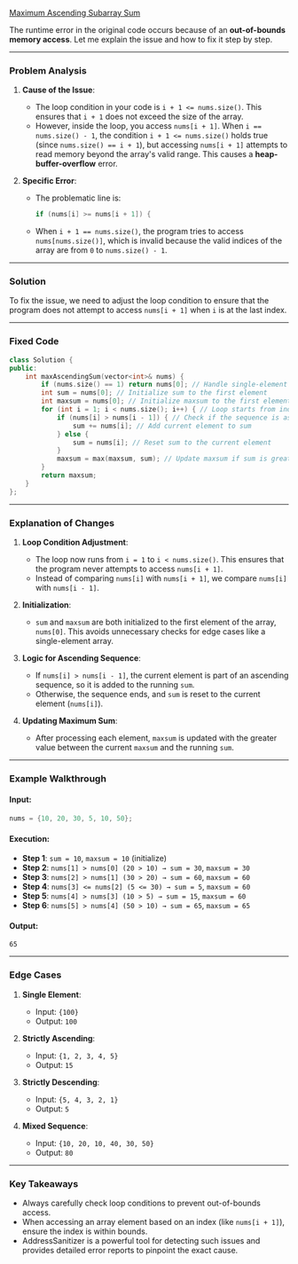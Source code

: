 [Maximum Ascending Subarray Sum](https://leetcode.com/problems/maximum-ascending-subarray-sum/description/)

The runtime error in the original code occurs because of an **out-of-bounds memory access**. Let me explain the issue and how to fix it step by step.

---

### Problem Analysis
1. **Cause of the Issue**:
   - The loop condition in your code is `i + 1 <= nums.size()`. This ensures that `i + 1` does not exceed the size of the array.
   - However, inside the loop, you access `nums[i + 1]`. When `i == nums.size() - 1`, the condition `i + 1 <= nums.size()` holds true (since `nums.size() == i + 1`), but accessing `nums[i + 1]` attempts to read memory beyond the array's valid range. This causes a **heap-buffer-overflow** error.

2. **Specific Error**:
   - The problematic line is:
     ```cpp
     if (nums[i] >= nums[i + 1]) {
     ```
   - When `i + 1 == nums.size()`, the program tries to access `nums[nums.size()]`, which is invalid because the valid indices of the array are from `0` to `nums.size() - 1`.

---

### Solution
To fix the issue, we need to adjust the loop condition to ensure that the program does not attempt to access `nums[i + 1]` when `i` is at the last index.

---

### Fixed Code
```cpp
class Solution {
public:
    int maxAscendingSum(vector<int>& nums) {
        if (nums.size() == 1) return nums[0]; // Handle single-element case
        int sum = nums[0]; // Initialize sum to the first element
        int maxsum = nums[0]; // Initialize maxsum to the first element
        for (int i = 1; i < nums.size(); i++) { // Loop starts from index 1
            if (nums[i] > nums[i - 1]) { // Check if the sequence is ascending
                sum += nums[i]; // Add current element to sum
            } else {
                sum = nums[i]; // Reset sum to the current element
            }
            maxsum = max(maxsum, sum); // Update maxsum if sum is greater
        }
        return maxsum;
    }
};
```

---

### Explanation of Changes
1. **Loop Condition Adjustment**:
   - The loop now runs from `i = 1` to `i < nums.size()`. This ensures that the program never attempts to access `nums[i + 1]`.
   - Instead of comparing `nums[i]` with `nums[i + 1]`, we compare `nums[i]` with `nums[i - 1]`.

2. **Initialization**:
   - `sum` and `maxsum` are both initialized to the first element of the array, `nums[0]`. This avoids unnecessary checks for edge cases like a single-element array.

3. **Logic for Ascending Sequence**:
   - If `nums[i] > nums[i - 1]`, the current element is part of an ascending sequence, so it is added to the running `sum`.
   - Otherwise, the sequence ends, and `sum` is reset to the current element (`nums[i]`).

4. **Updating Maximum Sum**:
   - After processing each element, `maxsum` is updated with the greater value between the current `maxsum` and the running `sum`.

---

### Example Walkthrough
#### Input:
```cpp
nums = {10, 20, 30, 5, 10, 50};
```

#### Execution:
- **Step 1**: `sum = 10`, `maxsum = 10` (initialize)
- **Step 2**: `nums[1] > nums[0] (20 > 10) → sum = 30`, `maxsum = 30`
- **Step 3**: `nums[2] > nums[1] (30 > 20) → sum = 60`, `maxsum = 60`
- **Step 4**: `nums[3] <= nums[2] (5 <= 30) → sum = 5`, `maxsum = 60`
- **Step 5**: `nums[4] > nums[3] (10 > 5) → sum = 15`, `maxsum = 60`
- **Step 6**: `nums[5] > nums[4] (50 > 10) → sum = 65`, `maxsum = 65`

#### Output:
```
65
```

---

### Edge Cases
1. **Single Element**:
   - Input: `{100}`
   - Output: `100`

2. **Strictly Ascending**:
   - Input: `{1, 2, 3, 4, 5}`
   - Output: `15`

3. **Strictly Descending**:
   - Input: `{5, 4, 3, 2, 1}`
   - Output: `5`

4. **Mixed Sequence**:
   - Input: `{10, 20, 10, 40, 30, 50}`
   - Output: `80`

---

### Key Takeaways
- Always carefully check loop conditions to prevent out-of-bounds access.
- When accessing an array element based on an index (like `nums[i + 1]`), ensure the index is within bounds.
- AddressSanitizer is a powerful tool for detecting such issues and provides detailed error reports to pinpoint the exact cause.